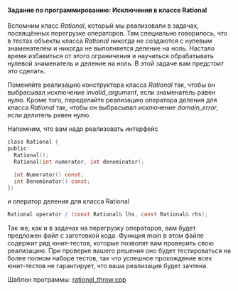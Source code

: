 #### Задание по программированию: Исключения в классе Rational ####

Вспомним класс *Rational*, который мы реализовали в задачах, посвящённых перегрузке операторов. Там специально говорилось, что в тестах объекты класса *Rational* никогда не создаются с нулевым знаменателем и никогда не выполняется деление на ноль. Настало время избавиться от этого ограничения и научиться обрабатывать нулевой знаменатель и деление на ноль. В этой задаче вам предстоит это сделать.

Поменяйте реализацию конструктора класса *Rational* так, чтобы он выбрасывал исключение *invalid_argument*, если знаменатель равен нулю. Кроме того, переделайте реализацию оператора деления для класса *Rational* так, чтобы он выбрасывал исключение *domain_error*, если делитель равен нулю.

Напомним, что вам надо реализовать интерфейс
```objectivec
class Rational {
public:
  Rational();
  Rational(int numerator, int denominator);

  int Numerator() const;
  int Denominator() const;
};
```
и оператор деления для класса Rational
```objectivec
Rational operator / (const Rational& lhs, const Rational& rhs);
```

Так же, как и в задачах на перегрузку операторов, вам будет предложен файл с заготовкой кода. Функция *main* в этом файле содержит ряд юнит-тестов, которые позволят вам проверить свою реализацию. При проверке вашего решения оно будет тестироваться на более полном наборе тестов, так что успешное прохождение всех юнит-тестов не гарантирует, что ваша реализация будет зачтена.

Шаблон программы:
[rational_throw.cpp](https://github.com/VulpesCorsac/Coursera-Modern-C-plus-plus-development/blob/master/1%20-%20White%20belt/Week%204/Tasks/10%20-%20Exceptions%20in%20Rational/Tempate/rational_throw.cpp)
